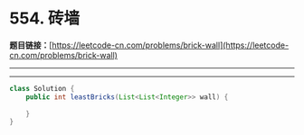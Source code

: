 # 554. 砖墙

**题目链接：**[https://leetcode-cn.com/problems/brick-wall](https://leetcode-cn.com/problems/brick-wall)

---

<Cards card="leetcode_554_brick-wall"></Cards>

---

```java
class Solution {
    public int leastBricks(List<List<Integer>> wall) {
        
    }
}
```